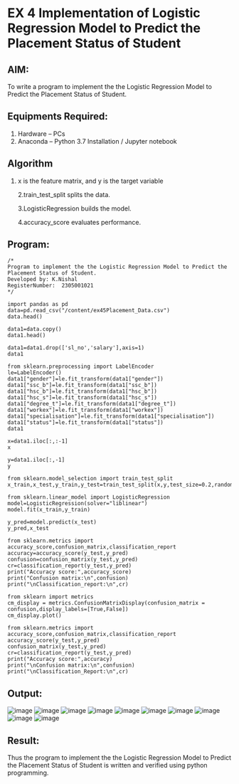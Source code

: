 # EX 4 Implementation of Logistic Regression Model to Predict the Placement Status of Student

## AIM:
To write a program to implement the the Logistic Regression Model to Predict the Placement Status of Student.

## Equipments Required:
1. Hardware – PCs
2. Anaconda – Python 3.7 Installation / Jupyter notebook

## Algorithm
1. x is the feature matrix, and y is the target variable<p>
2.train_test_split splits the data.<p>
3.LogisticRegression builds the model.<p>
4.accuracy_score evaluates performance.<p>

## Program:
```
/*
Program to implement the the Logistic Regression Model to Predict the Placement Status of Student.
Developed by: K.Nishal
RegisterNumber:  2305001021
*/

import pandas as pd
data=pd.read_csv("/content/ex45Placement_Data.csv")
data.head()

data1=data.copy()
data1.head()

data1=data1.drop(['sl_no','salary'],axis=1)
data1

from sklearn.preprocessing import LabelEncoder
le=LabelEncoder()
data1["gender"]=le.fit_transform(data1["gender"])
data1["ssc_b"]=le.fit_transform(data1["ssc_b"])
data1["hsc_b"]=le.fit_transform(data1["hsc_b"])
data1["hsc_s"]=le.fit_transform(data1["hsc_s"])
data1["degree_t"]=le.fit_transform(data1["degree_t"])
data1["workex"]=le.fit_transform(data1["workex"])
data1["specialisation"]=le.fit_transform(data1["specialisation"])
data1["status"]=le.fit_transform(data1["status"])
data1

x=data1.iloc[:,:-1]
x

y=data1.iloc[:,-1]
y

from sklearn.model_selection import train_test_split
x_train,x_test,y_train,y_test=train_test_split(x,y,test_size=0.2,random_state=0)

from sklearn.linear_model import LogisticRegression
model=LogisticRegression(solver="liblinear")
model.fit(x_train,y_train)

y_pred=model.predict(x_test)
y_pred,x_test

from sklearn.metrics import accuracy_score,confusion_matrix,classification_report
accuracy=accuracy_score(y_test,y_pred)
confusion=confusion_matrix(y_test,y_pred)
cr=classification_report(y_test,y_pred)
print("Accuracy score:",accuracy_score)
print("Confusion matrix:\n",confusion)
print("\nClassification_report:\n",cr)

from sklearn import metrics
cm_display = metrics.ConfusionMatrixDisplay(confusion_matrix = confusion,display_labels=[True,False])
cm_display.plot()

from sklearn.metrics import accuracy_score,confusion_matrix,classification_report
accuracy_score(y_test,y_pred)
confusion_matrix(y_test,y_pred)
cr=classification_report(y_test,y_pred)
print("Accuracy score:",accuracy)
print("\nConfusion matrix:\n",confusion)
print("\nClassification_Report:\n",cr)
```

## Output:
![image](https://github.com/user-attachments/assets/48b13283-2521-46ec-95d6-bbfdeecae8c6)
![image](https://github.com/user-attachments/assets/f9cb1ac9-b480-4b31-ab3b-a18316674f05)
![image](https://github.com/user-attachments/assets/ce5ac991-7ad1-4392-a66a-a09e6e098a6a)
![image](https://github.com/user-attachments/assets/1439e2cf-faa0-44de-a7d1-d9d2b4d5688f)
![image](https://github.com/user-attachments/assets/72179725-b853-49b6-839f-4ee23068e84d)
![image](https://github.com/user-attachments/assets/ed89bfa8-c219-4c62-9900-20bfdef62c76)
![image](https://github.com/user-attachments/assets/cf61cfbf-458d-4035-9109-07f8171cfcfc)
![image](https://github.com/user-attachments/assets/e7e4a3e3-2682-429a-82a7-625eb3cbe141)
![image](https://github.com/user-attachments/assets/ed3de07b-c41b-4509-b082-288777bf25c9)
![image](https://github.com/user-attachments/assets/20d809e4-340f-4be4-981a-63de7a38dafa)














## Result:
Thus the program to implement the the Logistic Regression Model to Predict the Placement Status of Student is written and verified using python programming.
